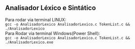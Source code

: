 ## Analisador Léxico e Sintático
Para rodar via terminal LINUX:<br> 
`gcc -o AnalisadorLexico AnalisadorLexico.c TokenList.c && ./AnalisadorLexico`<br>
Para Rodar via terminal Windows(Power Shell): <br>
`gcc -o AnalisadorLexico AnalisadorLexico.c TokenList.c && ./AnalisadorLexico.exe`
